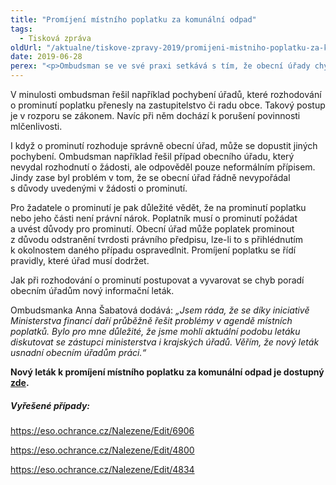 ```yaml
---
title: "Promíjení místního poplatku za komunální odpad"
tags:
  - Tisková zpráva
oldUrl: "/aktualne/tiskove-zpravy-2019/promijeni-mistniho-poplatku-za-komunalni-odpad"
date: 2019-06-28
perex: "<p>Ombudsman se ve své praxi setkává s tím, že obecní úřady chybují při promíjení místního poplatku za provoz systému shromažďování, sběru, přepravy, třídění, využívání a odstraňování komunálních odpadů. Ombudsman proto ve spolupráci s Ministerstvem financí a krajskými úřady připravil nový informační leták, který obecním úřadům při rozhodování pomůže. </p>"
---
```


<!-- imported from the old website -->

<p>V minulosti ombudsman řešil například pochybení úřadů, které rozhodování o prominutí poplatku přenesly na zastupitelstvo či radu obce. Takový postup je v rozporu se zákonem. Navíc při něm dochází k porušení povinnosti mlčenlivosti. </p> <p>I když o prominutí rozhoduje správně obecní úřad, může se dopustit jiných pochybení. Ombudsman například řešil případ obecního úřadu, který nevydal rozhodnutí o žádosti, ale odpověděl pouze neformálním přípisem. Jindy zase byl problém v tom, že se obecní úřad řádně nevypořádal s důvody uvedenými v žádosti o prominutí. </p> <p>Pro žadatele o prominutí je pak důležité vědět, že na prominutí poplatku nebo jeho části není právní nárok. Poplatník musí o prominutí požádat a uvést důvody pro prominutí. Obecní úřad může poplatek prominout z důvodu odstranění tvrdosti právního předpisu, lze-li to s přihlédnutím k okolnostem daného případu ospravedlnit. Promíjení poplatku se řídí pravidly, které úřad musí dodržet.</p> <p>Jak při rozhodování o prominutí postupovat a vyvarovat se chyb poradí obecním úřadům nový informační leták.</p> <p>Ombudsmanka Anna Šabatová dodává: <i>„Jsem ráda, že se díky iniciativě Ministerstva financí daří průběžně řešit problémy v agendě místních poplatků. Bylo pro mne důležité, že jsme mohli aktuální podobu letáku diskutovat se zástupci ministerstva i krajských úřadů. Věřím, že nový leták usnadní obecním úřadům práci.“</i></p> <p><b>Nový leták k promíjení místního poplatku za komunální odpad je dostupný <a href="/uploads-import/Letaky/Komunalni-odpad_promijeni-poplatku.pdf" target="_blank">zde</a>.</b></p> <h5>Vyřešené případy:</h5> <p><a href="https://eso.ochrance.cz/Nalezene/Edit/6906" target="_blank">https://eso.ochrance.cz/Nalezene/Edit/6906</a> </p> <p><a href="https://eso.ochrance.cz/Nalezene/Edit/4800" target="_blank">https://eso.ochrance.cz/Nalezene/Edit/4800</a> </p> <p><a href="https://eso.ochrance.cz/Nalezene/Edit/4834" target="_blank">https://eso.ochrance.cz/Nalezene/Edit/4834</a> </p>
